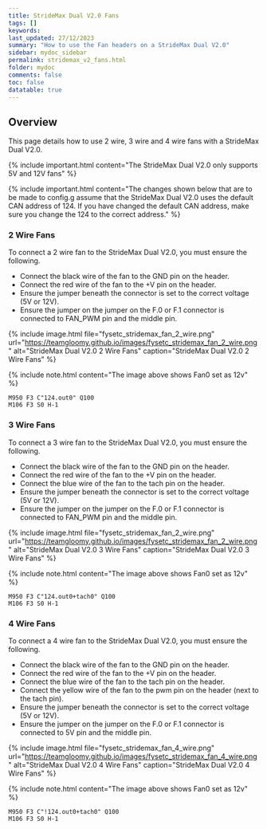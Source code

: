 ```yaml
---
title: StrideMax Dual V2.0 Fans
tags: []
keywords: 
last_updated: 27/12/2023
summary: "How to use the Fan headers on a StrideMax Dual V2.0"
sidebar: mydoc_sidebar
permalink: stridemax_v2_fans.html
folder: mydoc
comments: false
toc: false
datatable: true
---
```


## Overview

This page details how to use 2 wire, 3 wire and 4 wire fans with a StrideMax Dual V2.0.  

{% include important.html content="The StrideMax Dual V2.0 only supports 5V and 12V fans" %}

{% include important.html content="The changes shown below that are to be made to config.g assume that the StrideMax Dual V2.0 uses the default CAN address of 124. If you have changed the default CAN address, make sure you change the 124 to the correct address." %}

### 2 Wire Fans

To connect a 2 wire fan to the StrideMax Dual V2.0, you must ensure the following.  

* Connect the black wire of the fan to the GND pin on the header.
* Connect the red wire of the fan to the +V pin on the header.
* Ensure the jumper beneath the connector is set to the correct voltage (5V or 12V).
* Ensure the jumper on the jumper on the F.0 or F.1 connector is connected to FAN_PWM pin and the middle pin.

{% include image.html file="fysetc_stridemax_fan_2_wire.png" url="https://teamgloomy.github.io/images/fysetc_stridemax_fan_2_wire.png" alt="StrideMax Dual V2.0 2 Wire Fans" caption="StrideMax Dual V2.0 2 Wire Fans" %}

{% include note.html content="The image above shows Fan0 set as 12v" %}

```text  
M950 F3 C"124.out0" Q100
M106 F3 S0 H-1
```

### 3 Wire Fans

To connect a 3 wire fan to the StrideMax Dual V2.0, you must ensure the following.  

* Connect the black wire of the fan to the GND pin on the header.
* Connect the red wire of the fan to the +V pin on the header.
* Connect the blue wire of the fan to the tach pin on the header.
* Ensure the jumper beneath the connector is set to the correct voltage (5V or 12V).
* Ensure the jumper on the jumper on the F.0 or F.1 connector is connected to FAN_PWM pin and the middle pin.

{% include image.html file="fysetc_stridemax_fan_2_wire.png" url="https://teamgloomy.github.io/images/fysetc_stridemax_fan_2_wire.png" alt="StrideMax Dual V2.0 3 Wire Fans" caption="StrideMax Dual V2.0 3 Wire Fans" %}

{% include note.html content="The image above shows Fan0 set as 12v" %}

```text  
M950 F3 C"124.out0+tach0" Q100
M106 F3 S0 H-1
```

### 4 Wire Fans

To connect a 4 wire fan to the StrideMax Dual V2.0, you must ensure the following.  

* Connect the black wire of the fan to the GND pin on the header.
* Connect the red wire of the fan to the +V pin on the header.
* Connect the blue wire of the fan to the tach pin on the header.
* Connect the yellow wire of the fan to the pwm pin on the header (next to the tach pin).
* Ensure the jumper beneath the connector is set to the correct voltage (5V or 12V).
* Ensure the jumper on the jumper on the F.0 or F.1 connector is connected to 5V pin and the middle pin.

{% include image.html file="fysetc_stridemax_fan_4_wire.png" url="https://teamgloomy.github.io/images/fysetc_stridemax_fan_4_wire.png" alt="StrideMax Dual V2.0 4 Wire Fans" caption="StrideMax Dual V2.0 4 Wire Fans" %}

{% include note.html content="The image above shows Fan0 set as 12v" %}

```text  
M950 F3 C"!124.out0+tach0" Q100
M106 F3 S0 H-1
```
